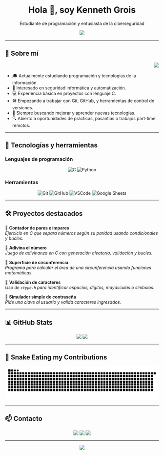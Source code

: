 <h1 align="center">Hola 👋, soy Kenneth Grois</h1>
<p align="center">Estudiante de programación y entusiasta de la ciberseguridad</p>

<p align="center">
  <a href="https://github.com/DenverCoder1/readme-typing-svg">
    <img src="https://readme-typing-svg.herokuapp.com?font=Fira+Code&color=%23C8BE25&size=22&center=true&vCenter=true&width=700&lines=Estudiante+de+programación;Proyectos+en+C+y+Python;Aprendiendo+Git+y+hacking+ético;Buscando+oportunidades+part-time+remotas;Siempre+aprendiendo+y+creando" />
  </a>
</p>

---

## 🧠 Sobre mí

<p align="right">
  <img src="https://github.com/7oSkaaa/7oSkaaa/blob/main/Images/Right_Side.gif?raw=true" width="220px"/>
</p>

- 🎓 Actualmente estudiando programación y tecnologías de la información.  
- 🔐 Interesado en seguridad informática y automatización.  
- 💻 Experiencia básica en proyectos con lenguaje C.  
- 🛠️ Empezando a trabajar con Git, GitHub, y herramientas de control de versiones.  
- 🚀 Siempre buscando mejorar y aprender nuevas tecnologías.  
- 🔍 Abierto a oportunidades de prácticas, pasantías o trabajos part-time remotos.  

---

## 🧰 Tecnologías y herramientas

### Lenguajes de programación
<p align="center"> 
  <img alt="C" src="https://img.shields.io/badge/C-%232370ED.svg?style=plastic&logo=c&logoColor=white"/>
  <img alt="Python" src="https://img.shields.io/badge/Python-%2314354C.svg?style=plastic&logo=python&logoColor=white"/>
</p>

### Herramientas
<p align="center">
  <img alt="Git" src="https://img.shields.io/badge/Git-%23F05033.svg?style=plastic&logo=git&logoColor=white"/>
  <img alt="GitHub" src="https://img.shields.io/badge/GitHub-%23181717.svg?style=plastic&logo=github&logoColor=white"/>
  <img alt="VSCode" src="https://img.shields.io/badge/VSCode-%23007ACC.svg?style=plastic&logo=visualstudiocode&logoColor=white"/>
  <img alt="Google Sheets" src="https://img.shields.io/badge/Google_Sheets-%2334A853.svg?style=plastic&logo=google-sheets&logoColor=white"/>
</p>

---

## 🛠️ Proyectos destacados

📌 **Contador de pares e impares**  
_Ejercicio en C que separa números según su paridad usando condicionales y bucles._

📌 **Adivina el número**  
_Juego de adivinanza en C con generación aleatoria, validación y bucles._

📌 **Superficie de circunferencia**  
_Programa para calcular el área de una circunferencia usando funciones matemáticas._

📌 **Validación de caracteres**  
_Uso de `ctype.h` para identificar espacios, dígitos, mayúsculas o símbolos._

📌 **Simulador simple de contraseña**  
_Pide una clave al usuario y valida caracteres ingresados._

---

## 📊 GitHub Stats

<p align="center">
  <img src="https://github-readme-stats.vercel.app/api?username=groisdev&show_icons=true&theme=tokyonight&count_private=true"/>
  <img src="https://github-readme-stats.vercel.app/api/top-langs/?username=groisdev&layout=compact&theme=tokyonight"/>
</p>

---

## 🐍 Snake Eating my Contributions

<p align="center">
  <img src="https://github.com/7oSkaaa/7oSkaaa/blob/output/github-contribution-grid-snake.svg" alt="snake">
</p>

---

## 📫 Contacto

<p align="center">
  <a href="https://github.com/groisdev"><img src="https://img.shields.io/badge/GitHub-%23181717.svg?style=plastic&logo=github&logoColor=white" /></a>
  <a href="mailto:tuemail@gmail.com"><img src="https://img.shields.io/badge/Gmail-%23EA4335.svg?style=plastic&logo=gmail&logoColor=white" /></a>
  <a href="https://www.linkedin.com/in/tuusuario"><img src="https://img.shields.io/badge/LinkedIn-%230A66C2.svg?style=plastic&logo=linkedin&logoColor=white" /></a>
</p>

---

<p align="center">
  <img src="https://quotes-github-readme.vercel.app/api?type=horizontal&theme=tokyonight&quoteCategory=programming" />
</p>

